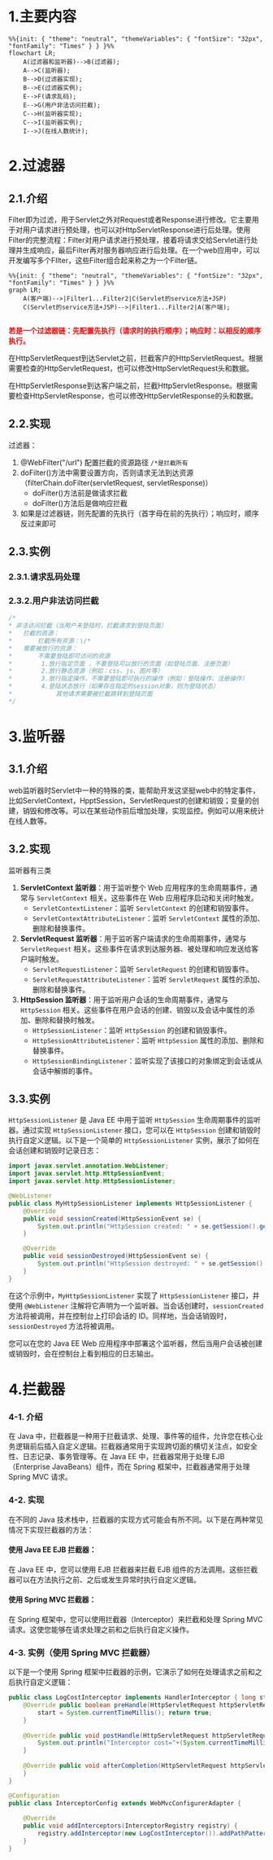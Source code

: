 # 1.主要内容

```mermaid
%%{init: { "theme": "neutral", "themeVariables": { "fontSize": "32px", "fontFamily": "Times" } } }%%
flowchart LR;
    A(过滤器和监听器)-->B(过滤器);
    A-->C(监听器);
    B-->D(过滤器实现);
    B-->E(过滤器实例);
    E-->F(请求乱码);
    E-->G(用户非法访问拦截);
    C-->H(监听器实现);
    C-->I(监听器实例);
    I-->J(在线人数统计);
```

# 2.过滤器

## 2.1.介绍

Filter即为过滤，用于Servlet之外对Request或者Response进行修改。它主要用于对用户请求进行预处理，也可以对HttpServletResponse进行后处理。使用Filter的完整流程：Filter对用户请求进行预处理，接着将请求交给Servlet进行处理并生成响应，最后Filter再对服务器响应进行后处理。在一个web应用中，可以开发编写多个FIlter，这些Filter组合起来称之为一个Filter链。

```mermaid
%%{init: { "theme": "neutral", "themeVariables": { "fontSize": "32px", "fontFamily": "Times" } } }%%
graph LR;
	A(客户端)-->|Filter1...Filter2|C(Servlet的service方法+JSP)
	C(Servlet的service方法+JSP)-->|Filter1...Filter2|A(客户端);
	
```

**<font color="red">若是一个过滤器链：先配置先执行（请求时的执行顺序）；响应时：以相反的顺序执行。</font>**

在HttpServletRequest到达Servlet之前，拦截客户的HttpServletRequest。根据需要检查的HttpServletRequest，也可以修改HttpServletRequest头和数据。

在HttpServletResponse到达客户端之前，拦截HttpServletResponse。根据需要检查HttpServletResponse，也可以修改HttpServletResponse的头和数据。

## 2.2.实现

过滤器：

1. @WebFilter("/url")	配置拦截的资源路径	 `/*是拦截所有`
2. doFilter()方法中需要设置方向，否则请求无法到达资源（filterChain.doFilter(servletRequest, servletResponse)）
   - doFilter()方法前是做请求拦截
   - doFilter()方法后是做响应拦截
3. 如果是过滤器链，则先配置的先执行（首字母在前的先执行）；响应时，顺序反过来即可

## 2.3.实例

### 2.3.1.请求乱码处理

### 2.3.2.用户非法访问拦截

```java
/*
* 非法访问拦截（当用户未登陆时，拦截请求到登陆页面）
*   拦截的资源：
*       拦截所有资源：\/*
*   需要被放行的资源：
*       不需要登陆即可访问的资源
*        1.放行指定页面 ，不要登陆可以放行的页面（如登陆页面、注册页面）
*        2.放行静态资源（例如：css、js、图片等）
*        3.放行指定操作，不需要登陆即可执行的操作（例如：登陆操作、注册操作）
*        4.登陆状态放行（如果存在指定的session对象，则为登陆状态）
* 			 其他请求需要被拦截跳转到登陆页面	
*/
```

# 3.监听器

## 3.1.介绍

web监听器时Servlet中一种的特殊的类，能帮助开发这坚挺web中的特定事件，比如ServletContext，HpptSession，ServletRequest的创建和销毁；变量的创建，销毁和修改等。可以在某些动作前后增加处理，实现监控。例如可以用来统计在线人数等。

## 3.2.实现

监听器有三类

1. **ServletContext 监听器**：用于监听整个 Web 应用程序的生命周期事件，通常与 `ServletContext` 相关。这些事件在 Web 应用程序启动和关闭时触发。
   - `ServletContextListener`：监听 `ServletContext` 的创建和销毁事件。
   - `ServletContextAttributeListener`：监听 `ServletContext` 属性的添加、删除和替换事件。
2. **ServletRequest 监听器**：用于监听客户端请求的生命周期事件，通常与 `ServletRequest` 相关。这些事件在请求到达服务器、被处理和响应发送给客户端时触发。
   - `ServletRequestListener`：监听 `ServletRequest` 的创建和销毁事件。
   - `ServletRequestAttributeListener`：监听 `ServletRequest` 属性的添加、删除和替换事件。
3. **HttpSession 监听器**：用于监听用户会话的生命周期事件，通常与 `HttpSession` 相关。这些事件在用户会话的创建、销毁以及会话中属性的添加、删除和替换时触发。
   - `HttpSessionListener`：监听 `HttpSession` 的创建和销毁事件。
   - `HttpSessionAttributeListener`：监听 `HttpSession` 属性的添加、删除和替换事件。
   - `HttpSessionBindingListener`：监听实现了该接口的对象绑定到会话或从会话中解绑的事件。

## 3.3.实例

`HttpSessionListener` 是 Java EE 中用于监听 `HttpSession` 生命周期事件的监听器。通过实现 `HttpSessionListener` 接口，您可以在 `HttpSession` 创建和销毁时执行自定义逻辑。以下是一个简单的 `HttpSessionListener` 实例，展示了如何在会话创建和销毁时记录日志：

```java
import javax.servlet.annotation.WebListener;
import javax.servlet.http.HttpSessionEvent;
import javax.servlet.http.HttpSessionListener;

@WebListener
public class MyHttpSessionListener implements HttpSessionListener {
    @Override
    public void sessionCreated(HttpSessionEvent se) {
        System.out.println("HttpSession created: " + se.getSession().getId());
    }

    @Override
    public void sessionDestroyed(HttpSessionEvent se) {
        System.out.println("HttpSession destroyed: " + se.getSession().getId());
    }
}
```

在这个示例中，`MyHttpSessionListener` 实现了 `HttpSessionListener` 接口，并使用 `@WebListener` 注解将它声明为一个监听器。当会话创建时，`sessionCreated` 方法将被调用，并在控制台上打印会话的 ID。同样地，当会话销毁时，`sessionDestroyed` 方法将被调用。

您可以在您的 Java EE Web 应用程序中部署这个监听器，然后当用户会话被创建或销毁时，会在控制台上看到相应的日志输出。

# 4.拦截器

### 4-1. 介绍

在 Java 中，拦截器是一种用于拦截请求、处理、事件等的组件，允许您在核心业务逻辑前后插入自定义逻辑。拦截器通常用于实现跨切面的横切关注点，如安全性、日志记录、事务管理等。在 Java EE 中，拦截器常用于处理 EJB（Enterprise JavaBeans）组件，而在 Spring 框架中，拦截器通常用于处理 Spring MVC 请求。

### 4-2. 实现

在不同的 Java 技术栈中，拦截器的实现方式可能会有所不同。以下是在两种常见情况下实现拦截器的方法：

#### 使用 Java EE EJB 拦截器：

在 Java EE 中，您可以使用 EJB 拦截器来拦截 EJB 组件的方法调用。这些拦截器可以在方法执行之前、之后或发生异常时执行自定义逻辑。

#### 使用 Spring MVC 拦截器：

在 Spring 框架中，您可以使用拦截器（Interceptor）来拦截和处理 Spring MVC 请求。这使您能够在请求处理之前和之后执行自定义操作。

### 4-3. 实例（使用 Spring MVC 拦截器）

以下是一个使用 Spring 框架中拦截器的示例，它演示了如何在处理请求之前和之后执行自定义逻辑：

```java
public class LogCostInterceptor implements HandlerInterceptor { long start = System.currentTimeMillis();
    @Override public boolean preHandle(HttpServletRequest httpServletRequest, HttpServletResponse httpServletResponse, Object o) throws Exception {
        start = System.currentTimeMillis(); return true;
    }
 
    @Override public void postHandle(HttpServletRequest httpServletRequest, HttpServletResponse httpServletResponse, Object o, ModelAndView modelAndView) throws Exception {
        System.out.println("Interceptor cost="+(System.currentTimeMillis()-start));
    }
 
    @Override public void afterCompletion(HttpServletRequest httpServletRequest, HttpServletResponse httpServletResponse, Object o, Exception e) throws Exception {
    }
}
```

```java
@Configuration 
public class InterceptorConfig extends WebMvcConfigurerAdapter {
 
    @Override 
    public void addInterceptors(InterceptorRegistry registry) {
        registry.addInterceptor(new LogCostInterceptor()).addPathPatterns("/**"); super.addInterceptors(registry);
    }
}
```

